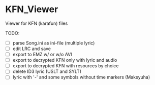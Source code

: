 # KFN_Viewer
Viewer for KFN (karafun) files

TODO:
- [ ] parse Song.ini as ini-file (multiple lyric)
- [ ] edit LRC and save
- [ ] export to EMZ w/ or w/o AVI
- [ ] export to decrypted KFN only with lyric and audio
- [ ] export to decrypted KFN with resources by choice
- [ ] delete ID3 lyric (USLT and SYLT)
- [ ] lyric with '-' and some symbols without time markers (Maksyuha)
